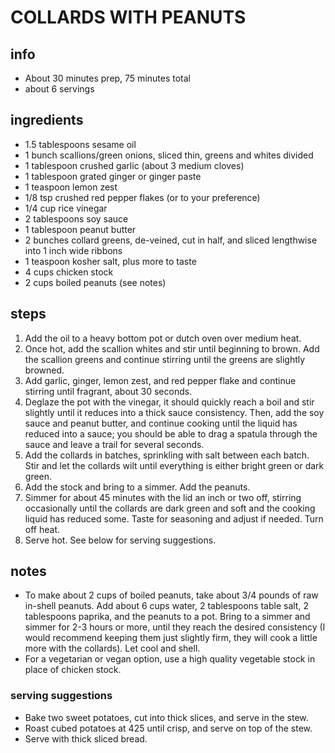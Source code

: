 # COLLARDS WITH PEANUTS
## info  
* About 30 minutes prep, 75 minutes total
* about 6 servings

## ingredients
* 1.5 tablespoons sesame oil
* 1 bunch scallions/green onions, sliced thin, greens and whites divided
* 1 tablespoon crushed garlic (about 3 medium cloves)
* 1 tablespoon grated ginger or ginger paste
* 1 teaspoon lemon zest
* 1/8 tsp crushed red pepper flakes (or to your preference)
* 1/4 cup rice vinegar
* 2 tablespoons soy sauce
* 1 tablespoon peanut butter
* 2 bunches collard greens, de-veined, cut in half, and sliced lengthwise into
  1 inch wide ribbons
* 1 teaspoon kosher salt, plus more to taste
* 4 cups chicken stock
* 2 cups boiled peanuts (see notes)

## steps
1. Add the oil to a heavy bottom pot or dutch oven over medium heat.
1. Once hot, add the scallion whites and stir until beginning to brown. Add the
   scallion greens and continue stirring until the greens are slightly browned.
1. Add garlic, ginger, lemon zest, and red pepper flake and continue stirring
   until fragrant, about 30 seconds.
1. Deglaze the pot with the vinegar, it should quickly reach a boil and stir
   slightly until it reduces into a thick sauce consistency. Then, add the soy
   sauce and peanut butter, and continue cooking until the liquid has reduced
   into a sauce; you should be able to drag a spatula through the sauce
   and leave a trail for several seconds.
1. Add the collards in batches, sprinkling with salt between each batch. Stir
   and let the collards wilt until everything is either bright green or dark
   green.
1. Add the stock and bring to a simmer. Add the peanuts.
1. Simmer for about 45 minutes with the lid an inch or two off, stirring
   occasionally until the collards are dark green and soft and the cooking
   liquid has reduced some. Taste for seasoning and adjust if needed. Turn off
   heat.
1. Serve hot. See below for serving suggestions.

## notes  
* To make about 2 cups of boiled peanuts, take about 3/4 pounds of raw in-shell
  peanuts. Add about 6 cups water, 2 tablespoons table salt, 2 tablespoons
  paprika, and the peanuts to a pot. Bring to a simmer and simmer for 2-3 hours
  or more, until they reach the desired consistency (I would recommend keeping
  them just slightly firm, they will cook a little more with the collards). Let
  cool and shell.
* For a vegetarian or vegan option, use a high quality vegetable stock in place
  of chicken stock.

### serving suggestions
* Bake two sweet potatoes, cut into thick slices, and serve in the stew.
* Roast cubed potatoes at 425 until crisp, and serve on top of the stew.
* Serve with thick sliced bread.
